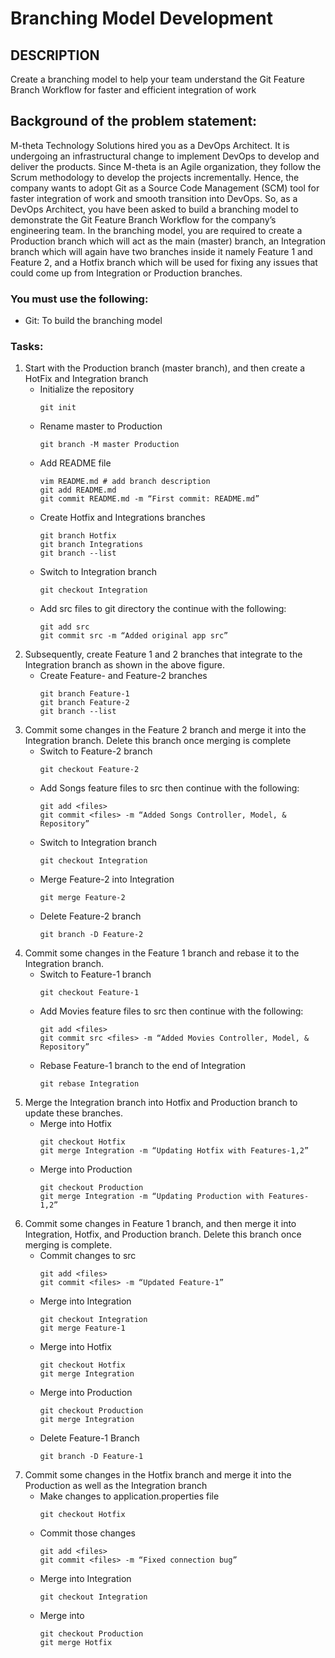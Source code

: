 # Branching Model Development

## DESCRIPTION
Create a branching model to help your team understand the Git Feature Branch Workflow for faster and efficient integration of work

## Background of the problem statement:
M-theta Technology Solutions hired you as a DevOps Architect. It is undergoing an infrastructural change to implement DevOps to develop and deliver the products. Since M-theta is an Agile organization, they follow the Scrum methodology to develop the projects incrementally. Hence, the company wants to adopt Git as a Source Code Management (SCM) tool for faster integration of work and smooth transition into DevOps.
So, as a DevOps Architect, you have been asked to build a branching model to demonstrate the Git Feature Branch Workflow for the company’s engineering team. In the branching model, you are required to create a Production branch which will act as the main (master) branch, an Integration branch which will again have two branches inside it namely Feature 1 and Feature 2, and a Hotfix branch which will be used for fixing any issues that could come up from Integration or Production branches.

### You must use the following:
- Git: To build the branching model

### Tasks:
1. Start with the Production branch (master branch), and then create a HotFix  and Integration branch
    - Initialize the repository
        ```
        git init 
        ```
    - Rename master to Production
        ```
        git branch -M master Production 
        ```
    - Add README file
        ```
        vim README.md # add branch description
        git add README.md 
        git commit README.md -m “First commit: README.md”
        ```
    - Create Hotfix and Integrations branches
        ```
        git branch Hotfix 
        git branch Integrations 
        git branch --list 
        ```
    - Switch to Integration branch 
        ```
        git checkout Integration 
        ```
    - Add src files to git directory the continue with the following:
        ```
        git add src 
        git commit src -m “Added original app src” 
        ```
2. Subsequently, create Feature 1 and 2 branches that integrate to the Integration branch as shown in the above figure.
    - Create Feature- and Feature-2 branches
        ```
        git branch Feature-1 
        git branch Feature-2 
        git branch --list 
        ```
3. Commit some changes in the Feature 2 branch and merge it into the Integration branch. Delete this branch once merging is complete
    - Switch to Feature-2 branch
        ```
        git checkout Feature-2 
        ```
    - Add Songs feature files to src then continue with the following:
        ```
        git add <files> 
        git commit <files> -m “Added Songs Controller, Model, & Repository”
        ```
    - Switch to Integration branch
        ```
        git checkout Integration 
        ```
    - Merge Feature-2 into Integration
        ```
        git merge Feature-2
        ```
    - Delete Feature-2 branch
        ```
        git branch -D Feature-2
        ```
4. Commit some changes in the Feature 1 branch and rebase it to the Integration branch.
    - Switch to Feature-1 branch 
        ```
        git checkout Feature-1
        ```
    - Add Movies feature files to src then continue with the following:
        ```
        git add <files> 
        git commit src <files> -m “Added Movies Controller, Model, & Repository”
        ```
    - Rebase Feature-1 branch to the end of Integration
        ```
        git rebase Integration
        ```
5. Merge the Integration branch into Hotfix and Production branch to update these branches.
    - Merge into Hotfix 
        ```
        git checkout Hotfix 
        git merge Integration -m “Updating Hotfix with Features-1,2” 
        ```
    - Merge into Production
        ```
        git checkout Production 
        git merge Integration -m “Updating Production with Features-1,2”
        ```
6. Commit some changes in Feature 1 branch, and then merge it into Integration, Hotfix, and Production branch. Delete 
this branch once merging is complete.
    - Commit changes to src
        ```
        git add <files> 
        git commit <files> -m “Updated Feature-1” 
        ```
    - Merge into Integration
        ```
        git checkout Integration 
        git merge Feature-1 
        ```
    - Merge into Hotfix
        ```
        git checkout Hotfix 
        git merge Integration 
        ```
    - Merge into Production
        ```    
        git checkout Production 
        git merge Integration 
        ```
    - Delete Feature-1 Branch
        ```    
        git branch -D Feature-1 
        ```
7. Commit some changes in the Hotfix branch and merge it into the Production as well as the Integration branch
    - Make changes to application.properties file
        ```
        git checkout Hotfix 
        ```
    - Commit those changes
        ```
        git add <files> 
        git commit <files> -m “Fixed connection bug” 
        ```
    - Merge into Integration
        ```
        git checkout Integration 
        ```
    - Merge into
        ```
        git checkout Production 
        git merge Hotfix 
        ```